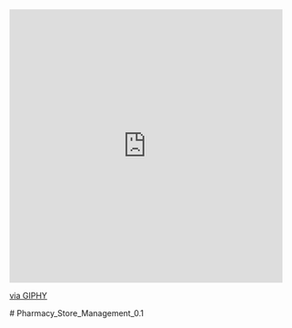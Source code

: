 <iframe src="https://giphy.com/embed/MJcARpb38uxxe" width="480" height="480" frameBorder="0" class="giphy-embed" allowFullScreen></iframe><p><a href="https://giphy.com/gifs/art-illustration-MJcARpb38uxxe">via GIPHY</a></p>
# Pharmacy_Store_Management_0.1